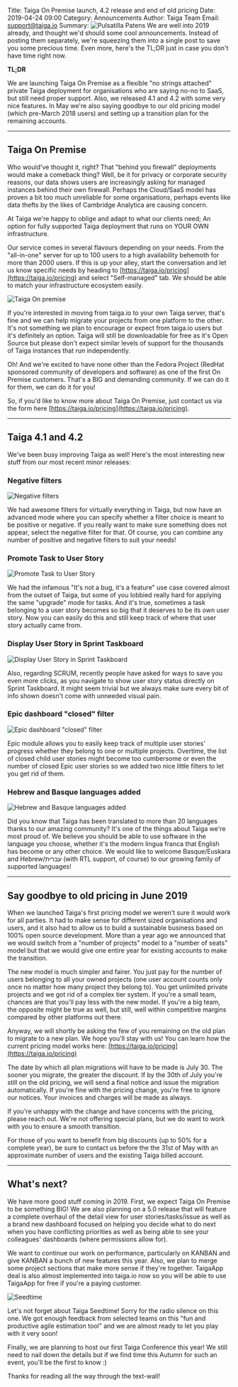 Title: Taiga On Premise launch, 4.2 release and end of old pricing
Date: 2019-04-24 09:00
Category: Announcements
Author: Taiga Team
Email: support@taiga.io
Summary: ![Pulsatilla Patens]({filename}/images/2016-04-04_changelog200/pulsatilla_patens.jpg) We are well into 2019 already, and thought we'd should some cool announcements. Instead of posting them separately, we're squeezing them into a single post to save you some precious time. Even more, here's the TL;DR just in case you don't have time right now.

**TL;DR**

We are launching Taiga On Premise as a flexible "no strings attached" private Taiga deployment for organisations who are saying no-no to SaaS, but still need proper support. Also, we released 4.1 and 4.2 with some very nice features. In May we're also saying goodbye to our old pricing model (which pre-March 2018 users) and setting up a transition plan for the remaining accounts.

--------------------------------------------------------------------------------

## Taiga On Premise

Who would've thought it, right? That "behind you firewall" deployments would make a comeback thing? Well, be it for privacy or corporate security reasons, our data shows users are increasingly asking for managed instances behind their own firewall. Perhaps the Cloud/SaaS model has proven a bit too much unreliable for some organisations, perhaps events like data thefts by the likes of Cambridge Analytica are causing concern.

At Taiga we're happy to oblige and adapt to what our clients need; An option for fully supported Taiga deployment that runs on YOUR OWN infrastructure.

Our service comes in several flavours depending on your needs. From the "all-in-one" server for up to 100 users to a high availability behemoth for more than 2000 users. If this is up your alley,  start the conversation and let us know specific needs by heading to [https://taiga.io/pricing](https://taiga.io/pricing) and select "Self-managed" tab. We should be able to match your infrastructure ecosystem easily.

![Taiga On premise]({filename}/images/2019-04-25_onpremise42pricing/taigaonpremise.jpg)

If you're interested in moving from taiga.io to your own Taiga server, that's fine and we can help migrate your projects from one platform to the other. It's not something we plan to encourage or expect from taiga.io users but it's definitely an option. Taiga will still be downloadable for free as it's Open Source but please don't expect similar levels of support for the thousands of Taiga instances that run independently.

Oh! And we're excited to have none other than the Fedora Project (RedHat sponsored community of developers and software) as one of the first On Premise customers. That's a BIG and demanding community. If we can do it for them, we can do it for you!

So, if you'd like to know more about Taiga On Premise, just contact us via the form here [https://taiga.io/pricing](https://taiga.io/pricing).

--------------------------------------------------------------------------------

## Taiga 4.1 and 4.2

We've been busy improving Taiga as well! Here's the most interesting new stuff from our most recent minor releases:

### Negative filters

![Negative filters]({filename}/images/2019-04-25_onpremise42pricing/negative-filters.gif)

We had awesome filters for virtually everything in Taiga, but now have an advanced mode where you can specify whether a filter choice is meant to be positive or negative. If you really want to make sure something does not appear, select the negative filter for that. Of course, you can combine any number of positive and negative filters to suit your needs!

### Promote Task to User Story

![Promote Task to User Story]({filename}/images/2019-04-25_onpremise42pricing/promote-task-to-us.gif)

We had the infamous "It's not a bug, it's a feature" use case covered almost from the outset of Taiga, but some of you lobbied really hard for applying the same "upgrade" mode for tasks. And it's true, sometimes a task belonging to a user story becomes so big that it deserves to be its own user story. Now you can easily do this and still keep track of where that user story actually came from.

### Display User Story in Sprint Taskboard

![Display User Story in Sprint Taskboard]({filename}/images/2019-04-25_onpremise42pricing/display-us-status-taskboard.gif)

Also, regarding SCRUM, recently people have asked for ways to save you even more clicks, as you navigate to show user story status directly on Sprint Taskboard. It might seem trivial but we always make sure every bit of info shown doesn't come with unneeded visual pain.

### Epic dashboard "closed" filter

![Epic dashboard "closed" filter]({filename}/images/2019-04-25_onpremise42pricing/epics-filter.gif)

Epic module allows you to easily keep track of multiple user stories' progress whether they belong to one or multiple projects. Overtime, the list of closed child user stories might become too cumbersome or even the number of closed Epic user stories so we added two nice little filters to let you get rid of them.

### Hebrew and Basque languages added

![Hebrew and Basque languages added]({filename}/images/2019-04-25_onpremise42pricing/hebrew-rtl-language.gif)

Did you know that Taiga has been translated to more than 20 languages thanks to our amazing community? It's one of the things about Taiga we're most proud of. We believe you should be able to use software in the language you choose, whether it's the modern lingua franca that English has become or any other choice. We would like to welcome Basque/Euskara and Hebrew/עברית (with RTL support, of course) to our growing family of supported languages!

--------------------------------------------------------------------------------

## Say goodbye to old pricing in June 2019

When we launched Taiga's first pricing model we weren't sure it would work for all parties. It had to make sense for different sized organisations and users, and it also had to allow us to build a sustainable business based on 100% open source development. More than a year ago we announced that we would switch from a "number of projects" model to a "number of seats" model but that we would give one entire year for existing accounts to make the transition.

The new model is much simpler and fairer. You just pay for the number of users belonging to all your owned projects (one user account counts only once no matter how many project they belong to). You get unlimited private projects and we got rid of a complex tier system. If you're a small team, chances are that you'll pay less with the new model. If you're a big team, the opposite might be true as well, but still, well within competitive margins compared by other platforms out there.

Anyway, we will shortly be asking the few of you remaining on the old plan to migrate to a new plan. We hope you'll stay with us! You can learn how the current pricing model works here: [https://taiga.io/pricing](https://taiga.io/pricing)

The date by which all plan migrations will have to be made is July 30. The sooner you migrate, the greater the discount. If by the 30th of July you're still on the old pricing, we will send a final notice and issue the migration automatically. If you're fine with the pricing change, you're free to ignore our notices. Your invoices and charges will be made as always.

If you're unhappy with the change and have concerns with the pricing, please reach out. We're not offering special plans, but we do want to work with you to ensure a smooth transition.

For those of you want to benefit from big discounts (up to 50% for a complete year), be sure to contact us before the the 31st of May with an approximate number of users and the existing Taiga billed account.

--------------------------------------------------------------------------------

## What's next?

We have more good stuff coming in 2019. First, we expect Taiga On Premise to be something BIG! We are also planning on a 5.0 release that will feature a complete overhaul of the detail view for user stories/tasks/issue as well as a brand new dashboard focused on helping you decide what to do next when you have conflicting priorities as well as being able to see your colleagues' dashboards (where permissions allow for).

We want to continue our work on performance, particularly on KANBAN and give KANBAN a bunch of new features this year. Also, we plan to merge some project sections that make more sense if they're together. TaigaApp deal is also almost implemented into taiga.io now so you will be able to use TaigaApp for free if you're a paying customer.

![Seedtime]({filename}/images/2019-04-25_onpremise42pricing/seedtime.jpg)

Let's not forget about Taiga Seedtime! Sorry for the radio silence on this one. We got enough feedback from selected teams on this "fun and productive agile estimation tool" and we are almost ready to let you play with it very soon!

Finally, we are planning to host our first Taiga Conference this year! We still need to nail down the details but if we find time this Autumn for such an event, you'll be the first to know :)

Thanks for reading all the way through the text-wall!
